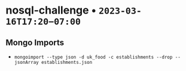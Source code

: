 # nosql-challenge • `2023-03-16T17:20−07:00`

## Mongo Imports
- `mongoimport --type json -d uk_food -c establishments --drop --jsonArray establishments.json`
